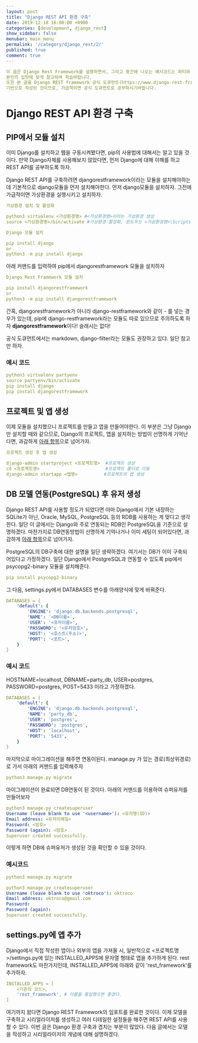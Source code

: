 ```yaml
---
layout: post
title: "Django REST API 환경 구축"
date: 2019-12-18 16:00:00 +0900
categories: [development, django_rest]
show_sidebar: false
menubar: main_menu
permalink: '/category/django_rest/2/'
published: true
comment: true
---
```


```yml
이 글은 Django Rest Framework를 설명하면서, 그리고 중간에 나오는 예시코드는 파티와 멤버를 관리하는 서비스로 작성될 것입니다.
본인의 입맛에 맞게 참고하며 학습바랍니다.
또한 본 글을 Django REST framework 공식 도큐먼트(https://www.django-rest-framework.org/)를
기반으로 작성된 것이므로, 가급적이면 공식 도큐먼트로 공부하시기바랍니다.
```

# Django REST API 환경 구축

## PIP에서 모듈 설치

이미 Django를 설치하고 웹을 구동시켜봤다면, pip의 사용법에 대해서는 알고 있을 것이다.
만약 Django자체를 사용해보지 않았다면, 먼저 Django에 대해 이해를 하고 REST API를 공부하도록 하자.

Django REST API를 구축하려면 djangorestframework이라는 모듈을 설치해야하는데
기본적으로 django모듈을 먼저 설치해야한다.
먼저 django모듈을 설치하자.
그전에 가급적이면 가상환경을 실행시키고 설치하자.
```yml
가상환경 설치 및 활성화

python3 virtualenv <가상환경명> #<가상환경명>이라는 가상환경 생성
source <가상환경명>/bin/activate #가상환경 활성화, 윈도우는 <가상환경명>\Scripts\activate
```
```yml
Django 모듈 설치

pip install django
or 
python3 -m pip install django
```
아래 커맨드를 입력하여 pip에서 djangorestframework 모듈을 설치하자
```yml
Django Rest Framework 모듈 설치

pip install djangorestframework
or
python3 -m pip install djangorestframework
```
간혹, djangorestframework가 아니라 django-restframework와 같이 - 를 넣는 경우가 있는데,
pip에 django-restframework라는 모듈도 따로 있으므로 주의하도록 하자
**djangorestframework**이다! 슬래시는 없다!

공식 도큐먼트에서는 markdown, django-filter라는 모듈도 권장하고 있댜. 일단 참고만 하자.

### 예시 코드
```yml
python3 virtualenv partyenv
source partyenv/bin/activate
pip install django
pip install djangorestframework
```

## 프로젝트 및 앱 생성

이제 모듈을 설치했으니 프로젝트를 만들고 앱을 만들어야한다. 이 부분은 그냥 Django만 설치할 때와 같으므로,
Django의 프로젝트, 앱을 설치하는 방법이 선명하게 기억난다면, 과감하게 [아래 항목](##DB-모델-연동(PostgreSQL))으로 넘어가자.

```yml
프로젝트 생성 후 앱 생성

django-admin startproject <프로젝트명>  #프로젝트 생성
cd <프로젝트명>                         #프로젝트 폴더로 이동
django-admin startapp <앱명>          #프로젝트의 앱 생성
```

## DB 모델 연동(PostgreSQL) 후 유저 생성

Django REST API를 사용할 정도가 되었다면 아마 Django에서 기본 내장하는 SQLite가 아닌,
Oracle, MySQL, PostgreSQL 등의 RDB를 사용하는 게 맞다고 생각한다.
일단 이 글에서는 Django와 주로 연동되는 RDB인 PostgreSQL을 기준으로 설명하겠다.
마찬가지로 DB연동방법이 선명하게 기억나거나 이미 세팅이 되어있다면, 과감하게 [아래 항목](##settings.py에-앱-추가)으로 넘어가자.

PostgreSQL의 DB구축에 대한 설명을 일단 생략하겠다. 
여기서는 DB가 이미 구축되어있다고 가정하겠다.
일단 Django에서 PostgreSQL과 연동할 수 있도록 pip에서 psycopg2-binary 모듈을 설치해준다.
```yml
pip install psycopg2-binary
```
그 다음, settings.py에서 DATABASES 변수를 아래양식에 맞게 바꿔준다.

```yml
DATABASES = {
    'default': {
        'ENGINE': 'django.db.backends.postgresql',
        'NAME': '<DB이름>',
        'USER': '<유저이름>',
        'PASSWORD': '<유저암호>',
        'HOST': '<호스트(주소)>',
        'PORT': '<포트>',
    }
}
```

### 예시 코드
HOSTNAME=localhost, DBNAME=party_db, USER=postgres, PASSWORD=postgres, POST=5433
이라고 가정하겠다.

```yml
DATABASES = {
    'default': {
        'ENGINE': 'django.db.backends.postgresql',
        'NAME': 'party_db',
        'USER': 'postgres',
        'PASSWORD': 'postgres',
        'HOST': 'localhost',
        'PORT': '5433',
    }
}
```

마지막으로 마이그레이션을 해주면 연동이된다.
manage.py 가 있는 경로(최상위경로)로 가서 아래의 커맨드를 입력해주자
```yml
python3 manage.py migrate
```
마이그레이션이 완료되면 DB연동이 된 것이다.
아래의 커맨드를 이용하여 슈퍼유저를 만들어보자
```yml
python3 manage.py createsuperuser
Username (leave blank to use '<username>'): <유저명(ID)>
Email address: <유저이메일>
Password: <암호>
Password (again): <암호>
Superuser created successfully.
```
이렇게 하면 DB에 슈퍼유저가 생성된 것을 확인할 수 있을 것이다.

### 예시코드
```yml
python3 manage.py migrate

python3 manage.py createsuperuser
Username (leave blank to use 'oktroco'): oktroco
Email address: oktroco@gmail.com
Password: 
Password (again): 
Superuser created successfully.
```

## settings.py에 앱 추가

Django에서 직접 작성한 앱이나 외부의 앱을 가져올 시,
일반적으로 <프로젝트명>/settings.py에 있는 INSTALLED_APPS에 문자열 형태로 앱을 추가하게 된다.
rest framework도 마찬가지인데, INSTALLED_APPS에 아래와 같이 'rest_framework'를 추가하자.

```yml
INSTALLED_APPS = [
    <기존의 코드>,
    'rest_framework', # 이름을 통일했으면 좋겠다.
]
```

여기까지 왔다면 Django REST Framework의 임포트를 완료한 것이다. 이제 모델을 구축하고 시리얼라이저를 생성하고 여러 디테일한 설정들을 해주면 REST API를 사용할 수 있다. 이번 글은 Django 환경 구축과 겹치는 부분이 많았다. 다음 글에서는 모델을 작성하고 시리얼라이저의 개념에 대해 설명하겠다.